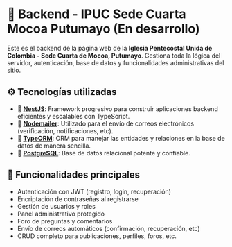 # 🔧 Backend - IPUC Sede Cuarta Mocoa Putumayo (En desarrollo)

Este es el backend de la página web de la **Iglesia Pentecostal Unida de Colombia - Sede Cuarta de Mocoa, Putumayo**. Gestiona toda la lógica del servidor, autenticación, base de datos y funcionalidades administrativas del sitio.

## ⚙️ Tecnologías utilizadas

- 🚀 **[NestJS](https://nestjs.com/)**: Framework progresivo para construir aplicaciones backend eficientes y escalables con TypeScript.
- 📨 **[Nodemailer](https://nodemailer.com/)**: Utilizado para el envío de correos electrónicos (verificación, notificaciones, etc).
- 🧱 **[TypeORM](https://typeorm.io/)**: ORM para manejar las entidades y relaciones en la base de datos de manera sencilla.
- 🐘 **[PostgreSQL](https://www.postgresql.org/)**: Base de datos relacional potente y confiable.

## 🔐 Funcionalidades principales

- Autenticación con JWT (registro, login, recuperación)
- Encriptación de contraseñas al registrarse
- Gestión de usuarios y roles
- Panel administrativo protegido
- Foro de preguntas y comentarios
- Envío de correos automáticos (confirmación, recuperación, etc)
- CRUD completo para publicaciones, perfiles, foros, etc.
